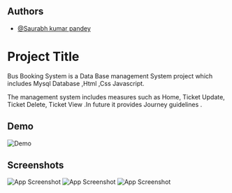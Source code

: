 
## Authors

- [@Saurabh kumar pandey](https://github.com/Aagd12/)


# Project Title


Bus Booking System is a Data Base management System project which includes Mysql Database ,Html ,Css Javascript.

The management system includes measures such as Home,
Ticket
Update, Ticket
Delete, Ticket
View
 .In future it provides Journey guidelines .

## Demo

![Demo](https://i.postimg.cc/fLY7hBJ9/Screenshot-53.png)




## Screenshots
![App Screenshot](https://i.postimg.cc/j5YNvPZd/Screenshot-54.png)
![App Screenshot](https://i.postimg.cc/vB88Qmmt/Screenshot-55.png)
![App Screenshot](https://i.postimg.cc/zXTfS64W/Screenshot-56.png)



